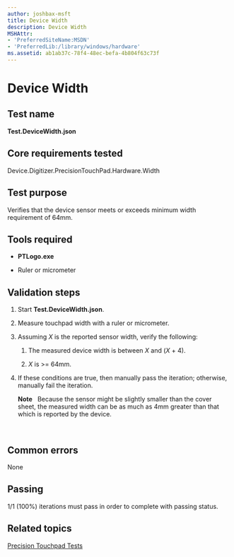 ```yaml
---
author: joshbax-msft
title: Device Width
description: Device Width
MSHAttr:
- 'PreferredSiteName:MSDN'
- 'PreferredLib:/library/windows/hardware'
ms.assetid: ab1ab37c-78f4-48ec-befa-4b804f63c73f
---
```


# Device Width


## Test name


**Test.DeviceWidth.json**

## Core requirements tested


Device.Digitizer.PrecisionTouchPad.Hardware.Width

## Test purpose


Verifies that the device sensor meets or exceeds minimum width requirement of 64mm.

## Tools required


-   **PTLogo.exe**

-   Ruler or micrometer

## Validation steps


1.  Start **Test.DeviceWidth.json**.

2.  Measure touchpad width with a ruler or micrometer.

3.  Assuming *X* is the reported sensor width, verify the following:

    1.  The measured device width is between *X* and (*X* + 4).

    2.  *X* is &gt;= 64mm.

4.  If these conditions are true, then manually pass the iteration; otherwise, manually fail the iteration.

    **Note**  
    Because the sensor might be slightly smaller than the cover sheet, the measured width can be as much as 4mm greater than that which is reported by the device.

     

## Common errors


None

## Passing


1/1 (100%) iterations must pass in order to complete with passing status.

## Related topics


[Precision Touchpad Tests](precision-touchpad-tests.md)

 

 







